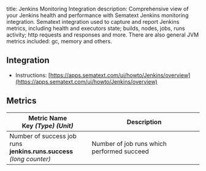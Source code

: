 title: Jenkins Monitoring Integration
description: Comprehensive view of your Jenkins health and performance with Sematext Jenkins monitoring integration. Sematext integration used to capture and report Jenkins metrics, including health and executors state; builds, nodes, jobs, runs activity; http requests and responses and more. There are also general JVM metrics included: gc, memory and others. 

## Integration

- Instructions: [https://apps.sematext.com/ui/howto/Jenkins/overview](https://apps.sematext.com/ui/howto/Jenkins/overview)

## Metrics

Metric Name<br> Key *(Type)* *(Unit)*                                                                             |  Description
------------------------------------------------------------------------------------------------------------------|--------------------------------------------------------------------------------------------------------------------------------------------------------------------------------------
Number of success job runs<br>**jenkins.runs.success** <br>*(long counter)*      |  Number of job runs which performed succeed
